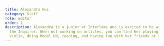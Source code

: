 ```yaml
---
title: Alexandra Hui
category: Staff
role: Editor
order: 1
description: Alexandra is a junior at Interlake and is excited to be writing for
  the Inquirer. When not working on articles, you can find her playing the
  violin, doing Model UN, reading, and having fun with her friends or sister.
---
```

